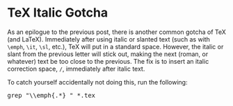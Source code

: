 TeX Italic Gotcha
=================
As an epilogue to the previous post, there is another common gotcha of TeX (and LaTeX).  Immediately after using italic or slanted text (such as with <code>\emph</code>, <code>\it</code>, <code>\sl</code>, etc.), TeX will put in a standard space.  However, the italic or slant from the previous letter will stick out, making the next (roman, or whatever) text be too close to the previous.  The fix is to insert an italic correction space, <code>\/</code>, immediately after italic text.

To catch yourself accidentally not doing this, run the following:

<pre lang="bash">grep "\\emph{.*} " *.tex</pre>